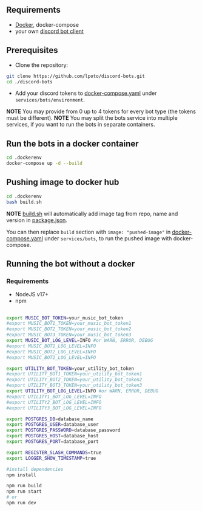 ## Requirements

-   [Docker](https://www.docker.com/), docker-compose
-   your own [discord bot client](CREATING_CLIENT.md)

## Prerequisites

-   Clone the repository:

```bash
git clone https://github.com/lpoto/discord-bots.git
cd ./discord-bots
```

-   Add your discord tokens to [docker-compose.yaml](../.dockerenv/docker-compose.yaml) under `services/bots/environment`.

**NOTE** You may provide from 0 up to 4 tokens for every bot type (the tokens must be different).
**NOTE** You may split the bots service into multiple services, if you want to run the bots in separate containers.

## Run the bots in a docker container

```bash
cd .dockerenv
docker-compose up -d --build
```

## Pushing image to docker hub

```bash
cd .dockerenv
bash build.sh
```

**NOTE** [build.sh](../.dockerenv/build.sh) will automatically add image tag from repo, name and version in [package.json](../package.json).

You can then replace `build` section with `image: "pushed-image"` in [docker-compose.yaml](../.dockerenv/docker-compose.yaml) under `services/bots`,
to run the pushed image with docker-compose.

## Running the bot without a docker

### Requirements

-   NodeJS v17+
-   npm

##

```bash
export MUSIC_BOT_TOKEN=your_music_bot_token
#export MUSIC_BOT1_TOKEN=your_music_bot_token1
#export MUSIC_BOT2_TOKEN=your_music_bot_token2
#export MUSIC_BOT3_TOKEN=your_music_bot_token3
export MUSIC_BOT_LOG_LEVEL=INFO #or WARN, ERROR, DEBUG
#export MUSIC_BOT1_LOG_LEVEL=INFO
#export MUSIC_BOT2_LOG_LEVEL=INFO
#export MUSIC_BOT2_LOG_LEVEL=INFO

export UTILITY_BOT_TOKEN=your_utility_bot_token
#export UTILITY_BOT1_TOKEN=your_utility_bot_token1
#export UTILITY_BOT2_TOKEN=your_utility_bot_token2
#export UTILITY_BOT3_TOKEN=your_utility_bot_token3
export UTILITY_BOT_LOG_LEVEL=INFO #or WARN, ERROR, DEBUG
#export UTILITY1_BOT_LOG_LEVEL=INFO
#export UTILITY2_BOT_LOG_LEVEL=INFO
#export UTILITY3_BOT_LOG_LEVEL=INFO

export POSTGRES_DB=database_name
export POSTGRES_USER=database_user
export POSTGRES_PASSWORD=database_password
export POSTGRES_HOST=database_host
export POSTGRES_PORT=database_port

export REGISTER_SLASH_COMMANDS=true
export LOGGER_SHOW_TIMESTAMP=true

#install dependencies
npm install
```

```bash
npm run build
npm run start
# or
npm run dev
```
